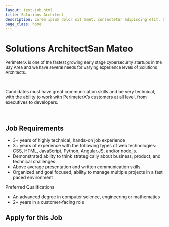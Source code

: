 ```yaml
---
layout: test-job.html
title: Solutions Architect
description: Lorem ipsum dolor sit amet, consectetur adipiscing elit. Curabitur blandit tempus porttitor..
page_class: home
---
```


<h1>Solutions Architect<span>San Mateo</span></h1>
<div class='job-verbiage'>
    <div class='job-description'>
        <p dir="ltr"><span style="font-size: 13px;">PerimeterX is one of the fastest growing early stage cybersecurity startups in the Bay Area and we have several needs for varying experience levels of Solutions Architects.</span><br></p><p><br></p><p dir="ltr">Candidates must have great communication skills and be very technical, with the ability to work with PerimeterX’s customers at all level, from executives to developers.</p><p><br></p>
    </div>
    <div class='job-requirements'>
        <h2>Job Requirements</h2>
        <ul><li dir="ltr">3+ years of highly technical, hands-on job experience</li><li dir="ltr">3+ years of experience with the following types of web technologies: CSS, HTML, JavaScript, Python, Angular.JS, and/or node.js.</li><li dir="ltr">Demonstrated ability to think strategically about business, product, and technical challenges</li><li dir="ltr">Above average presentation and written communication skills</li><li dir="ltr">Organized and goal focused, ability to manage multiple projects in a fast paced environment</li></ul><p dir="ltr">Preferred Qualifications</p><ul><li dir="ltr">An advanced degree in computer science, engineering or mathematics</li><li dir="ltr">2+ years in a customer-facing role</li></ul>
    </div>
</div>
<div class='job-application'>
    <h2>Apply for this Job</h2>
    <script type='comeet-applyform' data-position-uid='45.60C'></script>
</div>